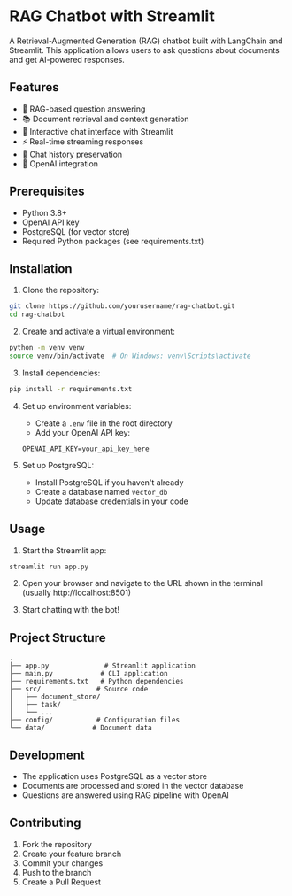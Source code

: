 # RAG Chatbot with Streamlit

A Retrieval-Augmented Generation (RAG) chatbot built with LangChain and Streamlit. This application allows users to ask questions about documents and get AI-powered responses.

## Features

- 🤖 RAG-based question answering
- 📚 Document retrieval and context generation
- 💬 Interactive chat interface with Streamlit
- ⚡ Real-time streaming responses
- 📝 Chat history preservation
- 🔄 OpenAI integration

## Prerequisites

- Python 3.8+
- OpenAI API key
- PostgreSQL (for vector store)
- Required Python packages (see requirements.txt)

## Installation

1. Clone the repository:
```bash
git clone https://github.com/yourusername/rag-chatbot.git
cd rag-chatbot
```

2. Create and activate a virtual environment:
```bash
python -m venv venv
source venv/bin/activate  # On Windows: venv\Scripts\activate
```

3. Install dependencies:
```bash
pip install -r requirements.txt
```

4. Set up environment variables:
   - Create a `.env` file in the root directory
   - Add your OpenAI API key:
   ```
   OPENAI_API_KEY=your_api_key_here
   ```

5. Set up PostgreSQL:
   - Install PostgreSQL if you haven't already
   - Create a database named `vector_db`
   - Update database credentials in your code

## Usage

1. Start the Streamlit app:
```bash
streamlit run app.py
```

2. Open your browser and navigate to the URL shown in the terminal (usually http://localhost:8501)

3. Start chatting with the bot!

## Project Structure

```
.
├── app.py              # Streamlit application
├── main.py            # CLI application
├── requirements.txt   # Python dependencies
├── src/              # Source code
│   ├── document_store/
│   ├── task/
│   └── ...
├── config/           # Configuration files
└── data/            # Document data
```

## Development

- The application uses PostgreSQL as a vector store
- Documents are processed and stored in the vector database
- Questions are answered using RAG pipeline with OpenAI

## Contributing

1. Fork the repository
2. Create your feature branch
3. Commit your changes
4. Push to the branch
5. Create a Pull Request 